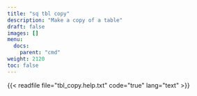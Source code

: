 ```yaml
---
title: "sq tbl copy"
description: "Make a copy of a table"
draft: false
images: []
menu:
  docs:
    parent: "cmd"
weight: 2120
toc: false
---
```


{{< readfile file="tbl_copy.help.txt" code="true" lang="text" >}}
